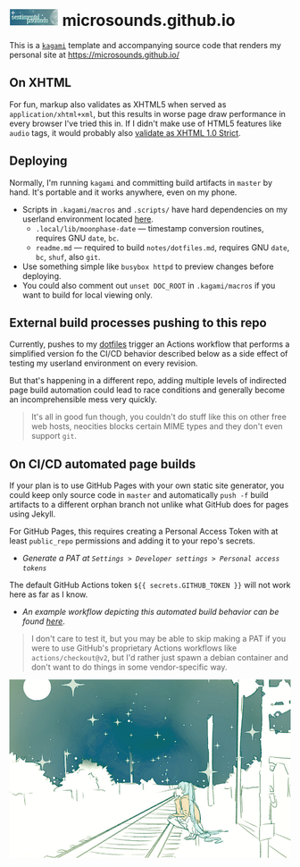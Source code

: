 # ![badge](static/button/badge.png) microsounds.github.io
This is a [`kagami`][kagami] template and accompanying source code that renders my personal site at <https://microsounds.github.io/>

## On XHTML
For fun, markup also validates as XHTML5 when served as `application/xhtml+xml`, but this results in worse page draw performance in every browser I've tried this in.
If I didn't make use of HTML5 features like `audio` tags, it would probably also [validate as XHTML 1.0 Strict][xml2].

[xml2]: https://validator.w3.org/check?uri=https%3A%2F%2Fmicrosounds.github.io&charset=%28detect+automatically%29&doctype=XHTML+1.0+Strict&group=0

## Deploying
Normally, I'm running `kagami` and committing build artifacts in `master` by hand.
It's portable and it works anywhere, even on my phone.

* Scripts in `.kagami/macros` and `.scripts/` have hard dependencies on my userland environment located [here][atelier].
	* `.local/lib/moonphase-date` — timestamp conversion routines, requires GNU `date`, `bc`.
	* `readme.md` — required to build `notes/dotfiles.md`, requires GNU `date`, `bc`, `shuf`, also `git`.
* Use something simple like `busybox httpd` to preview changes before deploying.
* You could also comment out `unset DOC_ROOT` in `.kagami/macros` if you want to build for local viewing only.

## External build processes pushing to this repo
Currently, pushes to my [dotfiles][atelier] trigger an Actions workflow that
performs a simplified version fo the CI/CD behavior described below as a side
effect of testing my userland environment on every revision.

But that's happening in a different repo, adding multiple levels of indirected
page build automation could lead to race conditions and generally become an
incomprehensible mess very quickly.

> It's all in good fun though, you couldn't do stuff like this on other free
> web hosts, neocities blocks certain MIME types and they don't even support
> `git`.

[kagami]: https://github.com/microsounds/kagami
[atelier]: https://github.com/microsounds/atelier


## On CI/CD automated page builds
If your plan is to use GitHub Pages with your own static site generator, you
could keep only source code in `master` and automatically `push -f` build
artifacts to a different orphan branch not unlike what GitHub does for pages
using Jekyll.

For GitHub Pages, this requires creating a Personal Access Token with at least `public_repo` permissions and adding it to your repo's secrets.
* _Generate a PAT at `Settings > Developer settings > Personal access tokens`_

The default GitHub Actions token `${{ secrets.GITHUB_TOKEN }}` will not work here as far as I know.

* _An example workflow depicting this automated build behavior can be found [here](static/unused/build.yml)_.

> I don't care to test it, but you may be able to skip making a PAT if you were
> to use GitHub's proprietary Actions workflows like `actions/checkout@v2`, but
> I'd rather just spawn a debian container and don't want to do things in some
> vendor-specific way.

![img](static/starry.jpg)

